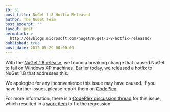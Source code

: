 ```yaml
---
ID: 51
post_title: NuGet 1.8 Hotfix Released
author: The NuGet Team
post_excerpt: ""
layout: post
permalink: >
  http://devblogs.microsoft.com/nuget/nuget-1-8-hotfix-released/
published: true
post_date: 2012-05-29 00:00:00
---
```

With the [NuGet 1.8 release][1], we found a breaking change that caused NuGet to fail on Windows XP machines. Earlier today, we released a hotfix to NuGet 1.8 that addresses this.

We apologize for any inconvenience this issue may have caused. If you have further issues, please report them on [CodePlex][2].

For more information, there is a [CodePlex discussion thread][3] for this issue, which resulted in a [work item][4] to fix the regression.

 [1]: /20120525/nuget-1.8-released.html
 [2]: http://nuget.codeplex.com/workitem/list/basic
 [3]: http://nuget.codeplex.com/discussions/356928
 [4]: http://nuget.codeplex.com/workitem/2240